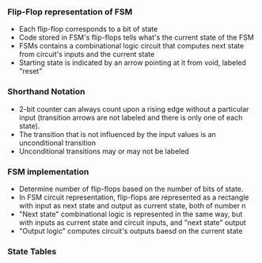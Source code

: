 ### Flip-Flop representation of FSM
- Each flip-flop corresponds to a bit of state
- Code stored in FSM's flip-flops tells what's the current state of the FSM
- FSMs contains a combinational logic circuit that computes next state from circuit's inputs and the current state
- Starting state is indicated by an arrow pointing at it from void, labeled "reset"

### Shorthand Notation
- 2-bit counter can always count upon a rising edge without a particular input (transition arrows are not labeled and there is only one of each state). 
- The transition that is not influenced by the input values is an unconditional transition
- Unconditional transitions may or may not be labeled

### FSM implementation
- Determine number of flip-flops based on the number of bits of state.
- In FSM circuit representation, flip-flops are represented as a rectangle with input as next state and output as current state, both of number n
- "Next state" combinational logic is represented in the same way, but with inputs as current state and circuit inputs, and "next state" output
- "Output logic" computes circuit's outputs baesd on the current state

### State Tables